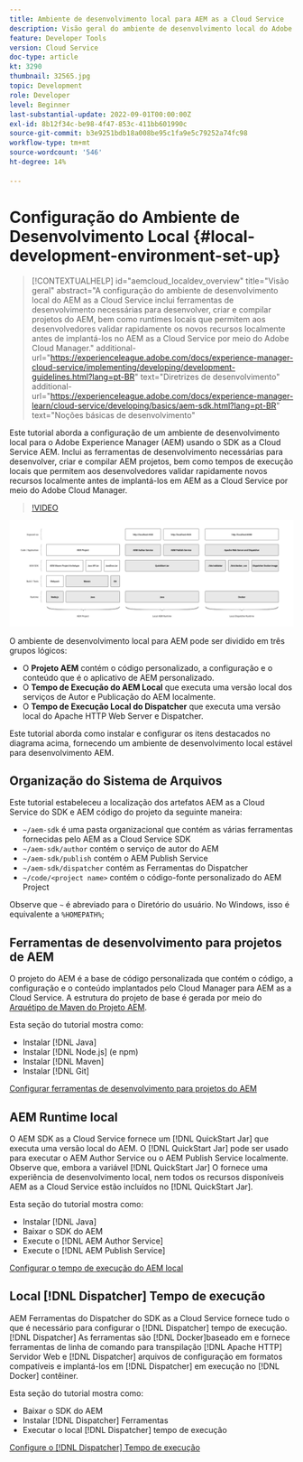 ```yaml
---
title: Ambiente de desenvolvimento local para AEM as a Cloud Service
description: Visão geral do ambiente de desenvolvimento local do Adobe Experience Manager (AEM).
feature: Developer Tools
version: Cloud Service
doc-type: article
kt: 3290
thumbnail: 32565.jpg
topic: Development
role: Developer
level: Beginner
last-substantial-update: 2022-09-01T00:00:00Z
exl-id: 8b12f34c-be98-4f47-853c-411bb601990c
source-git-commit: b3e9251bdb18a008be95c1fa9e5c79252a74fc98
workflow-type: tm+mt
source-wordcount: '546'
ht-degree: 14%

---
```


# Configuração do Ambiente de Desenvolvimento Local {#local-development-environment-set-up}

>[!CONTEXTUALHELP]
>id="aemcloud_localdev_overview"
>title="Visão geral"
>abstract="A configuração do ambiente de desenvolvimento local do AEM as a Cloud Service inclui ferramentas de desenvolvimento necessárias para desenvolver, criar e compilar projetos do AEM, bem como runtimes locais que permitem aos desenvolvedores validar rapidamente os novos recursos localmente antes de implantá-los no AEM as a Cloud Service por meio do Adobe Cloud Manager."
>additional-url="https://experienceleague.adobe.com/docs/experience-manager-cloud-service/implementing/developing/development-guidelines.html?lang=pt-BR" text="Diretrizes de desenvolvimento"
>additional-url="https://experienceleague.adobe.com/docs/experience-manager-learn/cloud-service/developing/basics/aem-sdk.html?lang=pt-BR" text="Noções básicas de desenvolvimento"

Este tutorial aborda a configuração de um ambiente de desenvolvimento local para o Adobe Experience Manager (AEM) usando o SDK as a Cloud Service AEM. Inclui as ferramentas de desenvolvimento necessárias para desenvolver, criar e compilar AEM projetos, bem como tempos de execução locais que permitem aos desenvolvedores validar rapidamente novos recursos localmente antes de implantá-los em AEM as a Cloud Service por meio do Adobe Cloud Manager.

>[!VIDEO](https://video.tv.adobe.com/v/32565?quality=12&learn=on)

![AEM pilha de tecnologia de ambiente de desenvolvimento local as a Cloud Service](./assets/overview/aem-sdk-technology-stack.png)

O ambiente de desenvolvimento local para AEM pode ser dividido em três grupos lógicos:

+ O __Projeto AEM__ contém o código personalizado, a configuração e o conteúdo que é o aplicativo de AEM personalizado.
+ O __Tempo de Execução do AEM Local__ que executa uma versão local dos serviços de Autor e Publicação do AEM localmente.
+ O __Tempo de Execução Local do Dispatcher__ que executa uma versão local do Apache HTTP Web Server e Dispatcher.

Este tutorial aborda como instalar e configurar os itens destacados no diagrama acima, fornecendo um ambiente de desenvolvimento local estável para desenvolvimento AEM.

## Organização do Sistema de Arquivos

Este tutorial estabeleceu a localização dos artefatos AEM as a Cloud Service do SDK e AEM código do projeto da seguinte maneira:

+ `~/aem-sdk` é uma pasta organizacional que contém as várias ferramentas fornecidas pelo AEM as a Cloud Service SDK
+ `~/aem-sdk/author` contém o serviço de autor do AEM
+ `~/aem-sdk/publish` contém o AEM Publish Service
+ `~/aem-sdk/dispatcher` contém as Ferramentas do Dispatcher
+ `~/code/<project name>` contém o código-fonte personalizado do AEM Project

Observe que `~` é abreviado para o Diretório do usuário. No Windows, isso é equivalente a `%HOMEPATH%`;

## Ferramentas de desenvolvimento para projetos de AEM

O projeto do AEM é a base de código personalizada que contém o código, a configuração e o conteúdo implantados pelo Cloud Manager para AEM as a Cloud Service. A estrutura do projeto de base é gerada por meio do [Arquétipo de Maven do Projeto AEM](https://github.com/adobe/aem-project-archetype).

Esta seção do tutorial mostra como:

+ Instalar [!DNL Java]
+ Instalar [!DNL Node.js] (e npm)
+ Instalar [!DNL Maven]
+ Instalar [!DNL Git]

[Configurar ferramentas de desenvolvimento para projetos do AEM](./development-tools.md)

## AEM Runtime local

O AEM SDK as a Cloud Service fornece um [!DNL QuickStart Jar] que executa uma versão local do AEM. O [!DNL QuickStart Jar] pode ser usado para executar o AEM Author Service ou o AEM Publish Service localmente. Observe que, embora a variável [!DNL QuickStart Jar] O fornece uma experiência de desenvolvimento local, nem todos os recursos disponíveis AEM as a Cloud Service estão incluídos no [!DNL QuickStart Jar].

Esta seção do tutorial mostra como:

+ Instalar [!DNL Java]
+ Baixar o SDK do AEM
+ Execute o [!DNL AEM Author Service]
+ Execute o [!DNL AEM Publish Service]

[Configurar o tempo de execução do AEM local](./aem-runtime.md)

## Local [!DNL Dispatcher] Tempo de execução

AEM Ferramentas do Dispatcher do SDK as a Cloud Service fornece tudo o que é necessário para configurar o [!DNL Dispatcher] tempo de execução. [!DNL Dispatcher] As ferramentas são [!DNL Docker]baseado em e fornece ferramentas de linha de comando para transpilação [!DNL Apache HTTP] Servidor Web e [!DNL Dispatcher] arquivos de configuração em formatos compatíveis e implantá-los em [!DNL Dispatcher] em execução no [!DNL Docker] contêiner.

Esta seção do tutorial mostra como:

+ Baixar o SDK do AEM
+ Instalar [!DNL Dispatcher] Ferramentas
+ Executar o local [!DNL Dispatcher] tempo de execução

[Configure o [!DNL Dispatcher] Tempo de execução](./dispatcher-tools.md)
